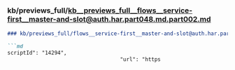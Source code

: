 ### kb/previews_full/kb__previews_full__flows__service-first__master-and-slot@auth.har.part048.md.part002.md

```md
### kb/previews_full/flows__service-first__master-and-slot@auth.har.part048.md (part 002)

```md
scriptId": "14294",
                                    "url": "https
```

```

```

